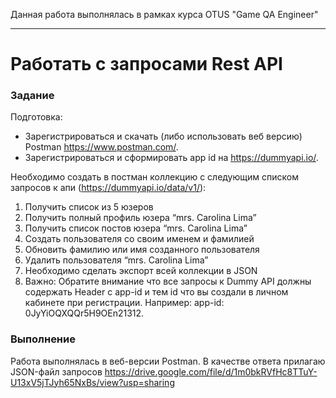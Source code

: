 Данная работа выполнялась в рамках курса OTUS "Game QA Engineer"
***
# Работать с запросами Rest API
### Задание
Подготовка:
* Зарегистрироваться и скачать (либо использовать веб версию) Postman https://www.postman.com/.
* Зарегистрироваться и сформировать app id на https://dummyapi.io/.

Необходимо создать в постман коллекцию с следующим списком запросов к апи (https://dummyapi.io/data/v1/):
1. Получить список из 5 юзеров
2. Получить полный профиль юзера “mrs. Carolina Lima”
3. Получить список постов юзера “mrs. Carolina Lima”
4. Создать пользователя со своим именем и фамилией
5. Обновить фамилию или имя созданного пользователя
6. Удалить пользователя “mrs. Carolina Lima”
7. Необходимо сделать экспорт всей коллекции в JSON
8. Важно: Обратите внимание что все запросы к Dummy API должны содержать Header с app-id и тем id что вы создали в личном кабинете при регистрации. Например: app-id: 0JyYiOQXQQr5H9OEn21312.

### Выполнение
Работа выполнялась в веб-версии Postman. В качестве ответа прилагаю JSON-файл запросов
 https://drive.google.com/file/d/1m0bkRVfHc8TTuY-U13xV5jTJyh65NxBs/view?usp=sharing
